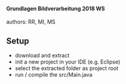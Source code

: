 #### Grundlagen Bildverarbeitung 2018 WS
authors: RR, MI, MS

## Setup
* download and extract
* init a new project in your IDE (e.g. Eclipse)
* select the extracted folder as project root
* run / compile the src/Main.java
